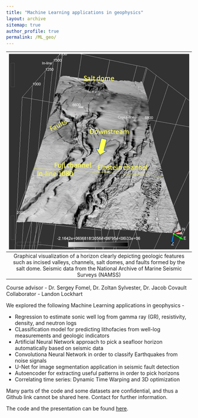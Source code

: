 ```yaml
---
title: "Machine Learning applications in geophysics"
layout: archive
sitemap: true
author_profile: true
permalink: /ML_geo/
---
```


|![MLgeophysics.jpeg](/assets/images/MLgeophysics.jpeg)
|:--:|
| Graphical visualization of a horizon clearly depicting geologic features such as incised valleys, channels, salt domes, and faults formed by the salt dome. Seismic data from the National Archive of Marine Seismic Surveys (NAMSS) |

Course advisor - Dr. Sergey Fomel, Dr. Zoltan Sylvester, Dr. Jacob Covault
Collaborator - Landon Lockhart

We explored the following Machine Learning applications in geophysics - 

- Regression to estimate sonic well log from gamma ray (GR), resistivity, density, and neutron logs
- CLassification model for predicting lithofacies from well-log measurements and geologic indicators
- Artificial Neural Network approach to pick a seafloor horizon automatically based on seismic data
- Convolutiona Neural Network in order to classify Earthquakes from noise signals
- U-Net for image segmentation application in seismic fault detection
- Autoencoder for extracting useful patterns in order to pick horizons
- Correlating time series: Dynamic Time Warping and 3D optimization

Many parts of the code and some datasets are confidential, and thus a Github link cannot be shared here. Contact for further information.

The code and the presentation can be found [here](https://github.com/Shreyas911/PINN).
